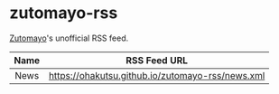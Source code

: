 # zutomayo-rss

[Zutomayo](https://zutomayo.net/)'s unofficial RSS feed.

| Name |                   RSS Feed URL                   |
| :--: | :----------------------------------------------: |
| News | https://ohakutsu.github.io/zutomayo-rss/news.xml |
